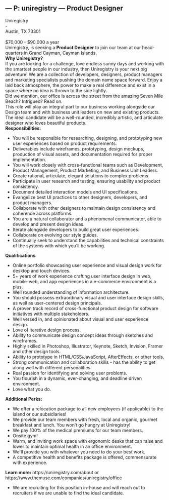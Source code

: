 <div><b><h2>— P: uniregistry — Product Designer</h2></b></div>
<div>Uniregistry</div>
<div>-</div>
<div>Austin, TX 73301</div>
<div><br></div>
<div>$70,000 - $90,000 a year</div>
<div>Uniregistry, is seeking a <b>Product Designer</b> to join our team at our head-quarters in Grand Cayman, Cayman Islands.</div>
<div><b>Why Uniregistry?</b><br></div>
<div>If you are looking for a challenge, love endless sunny days and working with the smartest people in our industry, then Uniregistry is your next big adventure! We are a collection of developers, designers, product managers and marketing specialists pushing the domain name space forward. Enjoy a laid back atmosphere, the power to make a real difference and exist in a space where no idea is thrown to the side lightly.</div>
<div>Did we mention, our office is across the street from the amazing Seven Mile Beach? Intrigued? Read on.</div>
<div>This role will play an integral part to our business working alongside our Design team and with business unit leaders on new and existing products. The ideal candidate will be a well-rounded, incredibly artistic, and articulate designer who loves beautiful products.</div>
<div><b>Responsibilities:</b><br></div>
<ul>
<li>You will be responsible for researching, designing, and prototyping new user experiences based on product requirements.</li>
<li>Deliverables include wireframes, prototyping, design mockups, production of visual assets, and documentation required for proper implementation.</li>
<li>You will work closely with cross-functional teams such as Development, Product Management, Product Marketing, and Business Unit Leaders.</li>
<li>Create rational, articulate, elegant solutions to complex problems.</li>
<li>Participate in user research and testing, ensuring usability and product consistency.</li>
<li>Document detailed interaction models and UI specifications.</li>
<li>Evangelize best UI practices to other designers, developers, and product managers.</li>
<li>Collaborate with other designers to maintain design consistency and coherence across platforms.</li>
<li>You are a natural collaborator and a phenomenal communicator, able to develop and present design ideas.</li>
<li>Iterate alongside developers to build great user experiences.</li>
<li>Collaborate on evolving our style guides.</li>
<li>Continually seek to understand the capabilities and technical constraints of the systems with which you’ll be working.</li>
</ul>
<div><b>Qualifications</b>:</div>
<ul>
<li>Online portfolio showcasing user experience and visual design work for desktop and touch devices.</li>
<li>5+ years of work experience crafting user interface design in web, mobile-web, and app experiences in a e-commerce environment is a plus.</li>
<li>Well rounded understanding of information architecture.</li>
<li>You should possess extraordinary visual and user interface design skills, as well as user-centered design principals.</li>
<li>A proven track record of cross-functional product design for software initiatives with multiple stakeholders.</li>
<li>Well versed in, and opinionated about visual and user experience design.</li>
<li>Love of iterative design process.</li>
<li>Ability to communicate design concept ideas through sketches and wireframes.</li>
<li>Highly skilled in Photoshop, Illustrator, Keynote, Sketch, Invision, Framer and other design tools.</li>
<li>Ability to prototype in HTML/CSS/JavaScript, AfterEffects, or other tools.</li>
<li>Strong communication and collaboration skills - has the ability to get along well with different personalities.</li>
<li>Real passion for identifying and solving user problems.</li>
<li>You flourish in a dynamic, ever-changing, and deadline driven environment.</li>
<li>Love what you do.</li>
</ul>
<div><b>Additional Perks:</b><br></div>
<ul>
<li>We offer a relocation package to all new employees (if applicable) to the island or our subsidiaries!</li>
<li>We provide our team members with fresh, local and organic, gourmet breakfast and lunch. You won’t go hungry at Uniregistry!</li>
<li>We pay 100% of the medical premiums for our team members.</li>
<li>Onsite gym!</li>
<li>Warm, and inviting work space with ergonomic desks that can raise and lower to maintain optimal health in an office environment.</li>
<li>We'll provide you with whatever you need to do your best work.</li>
<li>A competitive health and benefits package is offered, commensurate with experience.</li>
</ul>
<div><b>Learn more:</b> https://uniregistry.com/about or https://www.themuse.com/companies/uniregistry/office</div>
<ul>
<li>We are recruiting for this position in-house and will reach out to recruiters if we are unable to find the ideal candidate.</li>
</ul>


